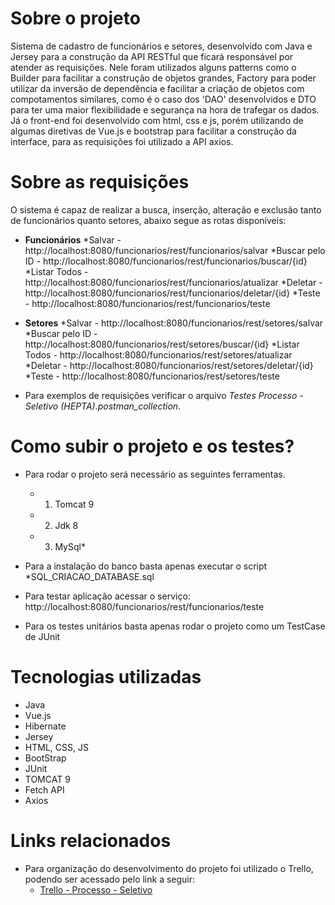 # Sobre o projeto
Sistema de cadastro de funcionários e setores, desenvolvido com Java e Jersey para a construção da API RESTful que ficará responsável por atender as requisições. Nele foram utilizados alguns patterns como o Builder para facilitar a construção de objetos grandes, Factory para poder utilizar da inversão de dependência e facilitar a criação de objetos com compotamentos similares, como é o caso dos 'DAO' desenvolvidos e DTO para ter uma maior flexibilidade e segurança na hora de trafegar os dados. Já o front-end foi desenvolvido com html, css e js, porém utilizando de algumas diretivas de Vue.js e bootstrap para facilitar a construção da interface, para as requisições foi utilizado a API axios.

# Sobre as requisições
O sistema é capaz de realizar a busca, inserção, alteração e exclusão tanto de funcionários quanto setores, abaixo segue as rotas disponíveis:

* **Funcionários**
    *Salvar - http://localhost:8080/funcionarios/rest/funcionarios/salvar
    *Buscar pelo ID - http://localhost:8080/funcionarios/rest/funcionarios/buscar/{id}
    *Listar Todos - http://localhost:8080/funcionarios/rest/funcionarios/atualizar
    *Deletar - http://localhost:8080/funcionarios/rest/funcionarios/deletar/{id}
    *Teste - http://localhost:8080/funcionarios/rest/funcionarios/teste

* **Setores**
    *Salvar - http://localhost:8080/funcionarios/rest/setores/salvar
    *Buscar pelo ID - http://localhost:8080/funcionarios/rest/setores/buscar/{id}
    *Listar Todos - http://localhost:8080/funcionarios/rest/setores/atualizar
    *Deletar - http://localhost:8080/funcionarios/rest/setores/deletar/{id}
    *Teste - http://localhost:8080/funcionarios/rest/setores/teste


* Para exemplos de requisições verificar o arquivo *Testes Processo - Seletivo (HEPTA).postman_collection*.

# Como subir o projeto e os testes?

* Para rodar o projeto será necessário as seguintes ferramentas.
    * 1. Tomcat 9
    * 2. Jdk 8
    * 3. MySql*

* Para a instalação do banco basta apenas executar o script *SQL_CRIACAO_DATABASE.sql

* Para testar aplicação acessar o serviço: http://localhost:8080/funcionarios/rest/funcionarios/teste

* Para os testes unitários basta apenas rodar o projeto como um TestCase de JUnit

# Tecnologias utilizadas

* Java
* Vue.js
* Hibernate
* Jersey
* HTML, CSS, JS
* BootStrap
* JUnit
* TOMCAT 9
* Fetch API
* Axios

# Links relacionados

* Para organização do desenvolvimento do projeto foi utilizado o Trello, podendo ser acessado pelo link a seguir:
    * [Trello - Processo - Seletivo](https://trello.com/invite/b/J5JRa1jN/ATTI0b059748db92e22faf4a20f64eaea2c6FB4731AB/processo-seletivo-hepta)

